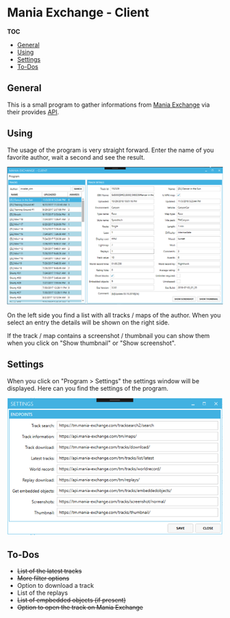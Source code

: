 # Mania Exchange - Client

**TOC**
<!-- TOC -->

- [General](#general)
- [Using](#using)
- [Settings](#settings)
- [To-Dos](#to-dos)

<!-- /TOC -->

## General
This is a small program to gather informations from [Mania Exchange](https://tm.mania-exchange.com/) via their provides [API](https://api.mania-exchange.com/).

## Using
The usage of the program is very straight forward. Enter the name of you favorite author, wait a second and see the result.

![Main window](Images/001.png)

On the left side you find a list with all tracks / maps of the author. When you select an entry the details will be shown on the right side.

If the track / map contains a screenshot / thumbnail you can show them when you click on "Show thumbnail" or "Show screenshot".

## Settings
When you click on "Program > Settings" the settings window will be displayed. Here can you find the settings of the program. 

![Settings](Images/002.png)

## To-Dos
- ~~List of the latest tracks~~
- ~~More filter options~~
- Option to download a track
- List of the replays
- ~~List of empbedded objects (if present)~~
- ~~Option to open the track on Mania Exchange~~